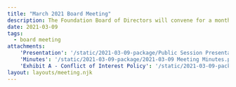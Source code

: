 ```yaml
---
title: "March 2021 Board Meeting"
description: The Foundation Board of Directors will convene for a monthly meeting.
date: 2021-03-09
tags:
  - board meeting
attachments:
    'Presentation': '/static/2021-03-09-package/Public Session Presentation.pdf'
    'Minutes': '/static/2021-03-09-package/2021-03-09 Meeting Minutes.pdf'
    'Exhibit A - Conflict of Interest Policy': '/static/2021-03-09-package/Exhibit A - Conflict of Interest Policy.pdf'
layout: layouts/meeting.njk
---
```

